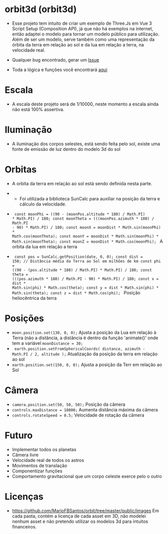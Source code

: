 # orbit3d (orbit3d)

- Esse projeto tem intuito de criar um exemplo de Three.Js em Vue 3 Script Setup (Composition API), já que não há exemplos na internet, então adaptei o modelo para tornar um modelo público para utilização. Além de ser um modelo, serve também como uma representação da órbita da terra em relação ao sol e da lua em relação a terra, na velocidade real. 

- Qualquer bug encontrado, gerar um <a href="https://github.com/MarioFBSantos/orbit/issues"> Issue </a>

- Toda a lógica e funções você encontrará <a href="https://github.com/MarioFBSantos/orbit/blob/master/src/pages/IndexPage.vue"> aqui</a>
# Escala

- A escala deste projeto será de 1/10000, neste momento a escala ainda não está 100% assertiva.

# Iluminação

- A iluminação dos corpos selestes, está sendo feita pelo sol, existe uma fonte de emissão de luz dentro do modelo 3d do sol

# Orbitas

- A orbita da terra em relação ao sol está sendo definida nesta parte.
- - Foi utilizada a biblioteca SunCalc para auxiliar na posição da terra e cálculo da velocidade.

- <code>   const moonPhi = ((90 - (moonPos.altitude * 180) / Math.PI) * Math.PI) / 180;
  const moonTheta = (((moonPos.azimuth * 180) / Math.PI - 90) * Math.PI) / 180;
  const moonX = moonDist * Math.sin(moonPhi) * Math.cos(moonTheta);
  const moonY = moonDist * Math.sin(moonPhi) * Math.sin(moonTheta);
  const moonZ = moonDist * Math.cos(moonPhi);
 </code> A orbita da lua em relação a terra
 
 - <code>   const pos = SunCalc.getPosition(date, 0, 0);
  const dist = 150; // Distância média da Terra ao Sol em milhões de km
  const phi = ((90 - (pos.altitude * 180) / Math.PI) * Math.PI) / 180;
  const theta = (((pos.azimuth * 180) / Math.PI - 90) * Math.PI) / 180;
  const x = dist * Math.sin(phi) * Math.cos(theta);
  const y = dist * Math.sin(phi) * Math.sin(theta);
  const z = dist * Math.cos(phi);
  </code> Posição heliocêntrica da terra


# Posições

-  <code>moon.position.set(130, 0, 0);</code> Ajusta a posição da Lua em relação à Terra (não a distância, a distância é dentro da função 'animate()' onde tem a variável <code>moonDistance = 30;</code>
- <code>  earth.position.setFromSphericalCoords(
    distance,
    azimuth - Math.PI / 2,
    altitude
  );</code> Atualização da posição da terra em relação ao sol
- <code>earth.position.set(150, 0, 0);</code> Ajusta a posição da Terr em relação ao Sol

# Câmera

- <code>camera.position.set(50, 50, 50);</code> Posição da câmera
- <code>controls.maxDistance = 10000;</code> Aumenta distância máxima da câmera
- <code>controls.rotateSpeed = 0.5;</code> Velocidade de rotação da câmera

# Futuro

- Implementar todos os planetas
- Câmera livre
- Velocidade real de todos os astros
- Movimentos de translação
- Componentizar funções
- Comportamento gravitacional que um corpo celeste exerce pelo o outro

# Licenças

- https://github.com/MarioFBSantos/orbit/tree/master/public/images Em cada pasta, contém a licença de cada asset em 3D, não modelei nenhum asset e não pretendo utilizar os modelos 3d para intuitos financeiros.
